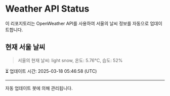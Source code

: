 
# Weather API Status

이 리포지토리는 OpenWeather API를 사용하여 서울의 날씨 정보를 자동으로 업데이트합니다.

## 현재 서울 날씨
> 서울의 현재 날씨: light snow, 온도: 5.76°C, 습도: 52%

⏳ 업데이트 시간: 2025-03-18 05:46:58 (UTC)

---
자동 업데이트 봇에 의해 관리됩니다.
